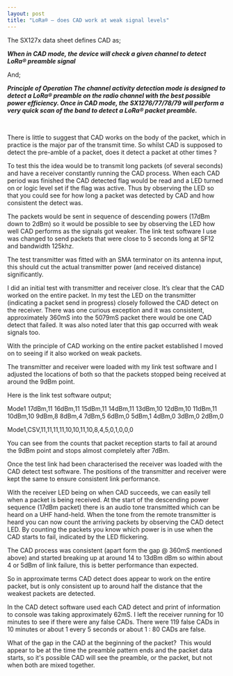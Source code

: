```yaml
---
layout: post
title: "LoRa® – does CAD work at weak signal levels"
---
```


The SX127x data sheet defines CAD as;

***When in CAD mode, the device will check a given channel to detect LoRa® preamble signal***

And;


***Principle of Operation
The channel activity detection mode is designed to detect a LoRa® preamble on the radio channel with the best possible power efficiency. Once in CAD mode, the SX1276/77/78/79 will perform a very quick scan of the band to detect a LoRa® packet preamble.***

<br>

There is little to suggest that CAD works on the body of the packet, which in practice is the major par of the transmit time. So whilst CAD is supposed to detect the pre-amble of a packet, does it detect a packet at other times ?

To test this the idea would be to transmit long packets (of several seconds) and have a receiver constantly running the CAD process. When each CAD period was finished the CAD detected flag would be read and a LED turned on or logic level set if the flag was active. Thus by observing the LED so that you could see for how long a packet was detected by CAD and how consistent the detect was.

The packets would be sent in sequence of descending powers (17dBm down to 2dBm) so it would be possible to see by observing the LED how well CAD performs as the signals got weaker. The link test software I use was changed to send packets that were close to 5 seconds long at SF12 and bandwidth 125khz.

The test transmitter was fitted with an SMA terminator on its antenna input, this should cut the actual transmitter power (and received distance) significantly.

I did an initial test with transmitter and receiver close. It’s clear that the CAD worked on the entire packet. In my test the LED on the transmitter (indicating a packet send in progress) closely followed the CAD detect on the receiver. There was one curious exception and it was consistent, approximately 360mS into the 5079mS packet there would be one CAD detect that failed. It was also noted later that this gap occurred with weak signals too.

With the principle of CAD working on the entire packet established I moved on to seeing if it also worked on weak packets.

The transmitter and receiver were loaded with my link test software and I adjusted the locations of both so that the packets stopped being received at around the 9dBm point.

Here is the link test software output;

Mode1 17dBm,11 16dBm,11 15dBm,11 14dBm,11 13dBm,10 12dBm,10 11dBm,11 10dBm,10 9dBm,8 8dBm,4 7dBm,5 6dBm,0 5dBm,1 4dBm,0 3dBm,0 2dBm,0

Mode1,CSV,11,11,11,11,10,10,11,10,8,4,5,0,1,0,0,0

You can see from the counts that packet reception starts to fail at around the 9dBm point and stops almost completely after 7dBm.

Once the test link had been characterised the receiver was loaded with the CAD detect test software. The positions of the transmitter and receiver were kept the same to ensure consistent link performance.

With the receiver LED being on when CAD succeeds, we can easily tell when a packet is being received. At the start of the descending power sequence (17dBm packet) there is an audio tone transmitted which can be heard on a UHF hand-held. When the tone from the remote transmitter is heard you can now count the arriving packets by observing the CAD detect LED. By counting the packets you know which power is in use when the CAD starts to fail, indicated by the LED flickering.

The CAD process was consistent (apart form the gap @ 360mS mentioned above) and started breaking up at around 14 to 13dBm dBm so within about 4 or 5dBm of link failure, this is better performance than expected.

So in approximate terms CAD detect does appear to work on the entire packet, but is only consistent up to around half the distance that the weakest packets are detected.

In the CAD detect software used each CAD detect and print of information to console was taking approximately 62mS. I left the receiver running for 10 minutes to see if there were any false CADs. There were 119 false CADs in 10 minutes or about 1 every 5 seconds or about 1 : 80 CADs are false.

What of the gap in the CAD at the beginning of the packet?  This would appear to be at the time the preamble pattern ends and the packet data starts, so it's possible CAD will see the preamble, or the packet, but not when both are mixed together.